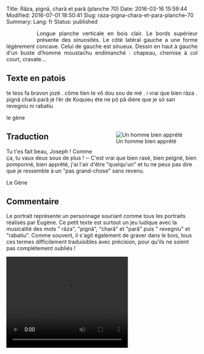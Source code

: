 Title: Râza, pignâ, charâ et parâ (planche 70)
Date: 2016-03-16 15:59:44
Modified: 2016-07-01 18:50:41
Slug: raza-pigna-chara-et-para-planche-70
Summary: 
Lang: fr
Status: published


<figure class="image-block" style="float: left;">
  <img alt="" src="{static}/images/planche_70.png">
  <figcaption style="max-width: 180px"></figcaption>
</figure>

<p style="text-align:justify;">Longue planche verticale en bois clair. Le bords supérieur présente des sinuosités. Le côté latéral gauche a une forme légèrement concave. Celui de gauche est sinueux. Dessin en haut à gauche d'un buste d’homme moustachu endimanché : chapeau, chemise à col court, cravate…</p>

## Texte en patois
te tess fa bravon jozé . côme tien te vô dou sou de mé . i vrai que bien râza . pignâ  charâ parâ jé l’ér de  Koquieu éte ne pô pâ diére que je sô san revegniu ni rabatiu

le gène

<figure class="image-block" style="float: right;">
  <img alt="Un homme bien apprété" src="{static}/images/planche_70_detail_dessin.png">
  <figcaption style="max-width: 234px">Un homme bien apprété</figcaption>
</figure>


## Traduction
Tu t'es fait beau, Joseph ! Comme ça, tu vaux deux sous de plus !
─  C'est vrai que bien rasé, bien peigné, bien pomponné, bien apprêté, j'ai l'air d'être "quelqu'un" et tu ne peux pas dire que je ressemble à un "pas grand-chose" sans revenu.

Le Gène

## Commentaire
Le portrait représente un personnage souriant comme tous les portraits réalisés par Eugène.
Ce petit texte est surtout un jeu ludique avec la musicalité des mots " râza", "pignâ",  "charâ"  et "parâ" puis " revegniu" et "rabatiu".
Comme souvent, il s'agit également de graver dans le bois, tous ces termes difficilement traduisibles avec précision,  pour qu'ils ne soient pas complétement oubliés !






<video width="320" height="240" controls>
  <source src="{static}/videos/video_70.mp4" type="video/mp4">
</video>
